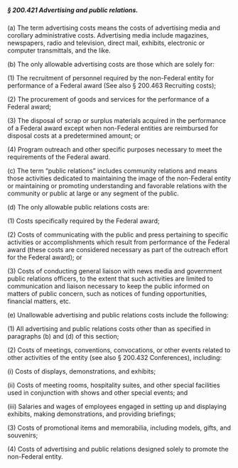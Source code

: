 ##### § 200.421 Advertising and public relations. #####

(a) The term advertising costs means the costs of advertising media and corollary administrative costs. Advertising media include magazines, newspapers, radio and television, direct mail, exhibits, electronic or computer transmittals, and the like.

(b) The only allowable advertising costs are those which are solely for:

(1) The recruitment of personnel required by the non-Federal entity for performance of a Federal award (See also § 200.463 Recruiting costs);

(2) The procurement of goods and services for the performance of a Federal award;

(3) The disposal of scrap or surplus materials acquired in the performance of a Federal award except when non-Federal entities are reimbursed for disposal costs at a predetermined amount; or

(4) Program outreach and other specific purposes necessary to meet the requirements of the Federal award.

(c) The term “public relations” includes community relations and means those activities dedicated to maintaining the image of the non-Federal entity or maintaining or promoting understanding and favorable relations with the community or public at large or any segment of the public.

(d) The only allowable public relations costs are:

(1) Costs specifically required by the Federal award;

(2) Costs of communicating with the public and press pertaining to specific activities or accomplishments which result from performance of the Federal award (these costs are considered necessary as part of the outreach effort for the Federal award); or

(3) Costs of conducting general liaison with news media and government public relations officers, to the extent that such activities are limited to communication and liaison necessary to keep the public informed on matters of public concern, such as notices of funding opportunities, financial matters, etc.

(e) Unallowable advertising and public relations costs include the following:

(1) All advertising and public relations costs other than as specified in paragraphs (b) and (d) of this section;

(2) Costs of meetings, conventions, convocations, or other events related to other activities of the entity (see also § 200.432 Conferences), including:

(i) Costs of displays, demonstrations, and exhibits;

(ii) Costs of meeting rooms, hospitality suites, and other special facilities used in conjunction with shows and other special events; and

(iii) Salaries and wages of employees engaged in setting up and displaying exhibits, making demonstrations, and providing briefings;

(3) Costs of promotional items and memorabilia, including models, gifts, and souvenirs;

(4) Costs of advertising and public relations designed solely to promote the non-Federal entity.